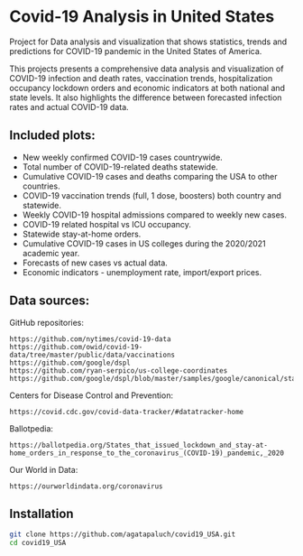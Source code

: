 # Covid-19 Analysis in United States

Project for Data analysis and visualization that shows statistics, trends and predictions for COVID-19 pandemic in the United States of America. 

This projects presents a comprehensive data analysis and visualization of COVID-19 infection and death rates, vaccination trends, hospitalization occupancy lockdown orders and economic indicators at both national and state levels. It also highlights the difference between forecasted infection rates and actual COVID-19 data.

## Included plots:

-  New weekly confirmed COVID-19 cases countrywide.
-  Total number of COVID-19-related deaths statewide.
-  Cumulative COVID-19 cases and deaths comparing the USA to other countries. 
-  COVID-19 vaccination trends (full, 1 dose, boosters) both country and statewide.
-  Weekly COVID-19 hospital admissions compared to weekly new cases.
-  COVID-19 related hospital vs ICU occupancy.
-  Statewide stay-at-home orders.
-  Cumulative COVID-19 cases in US colleges during the 2020/2021 academic year.
-  Forecasts of new cases vs actual data.
-  Economic indicators - unemployment rate, import/export prices.

## Data sources:

GitHub repositories:

    https://github.com/nytimes/covid-19-data
    https://github.com/owid/covid-19-data/tree/master/public/data/vaccinations
    https://github.com/google/dspl
    https://github.com/ryan-serpico/us-college-coordinates
    https://github.com/google/dspl/blob/master/samples/google/canonical/states.csv

Centers for Disease Control and Prevention:

    https://covid.cdc.gov/covid-data-tracker/#datatracker-home

Ballotpedia:

    https://ballotpedia.org/States_that_issued_lockdown_and_stay-at-home_orders_in_response_to_the_coronavirus_(COVID-19)_pandemic,_2020

Our World in Data:

    https://ourworldindata.org/coronavirus

## Installation

```bash
git clone https://github.com/agatapaluch/covid19_USA.git
cd covid19_USA
```

